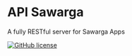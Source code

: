 # API Sawarga

A fully RESTful server for Sawarga Apps

[![GitHub license](https://img.shields.io/badge/license-MIT-blue.svg?style=flat-square)](https://raw.githubusercontent.com//infomugi/sawarga/master/LICENSE)

